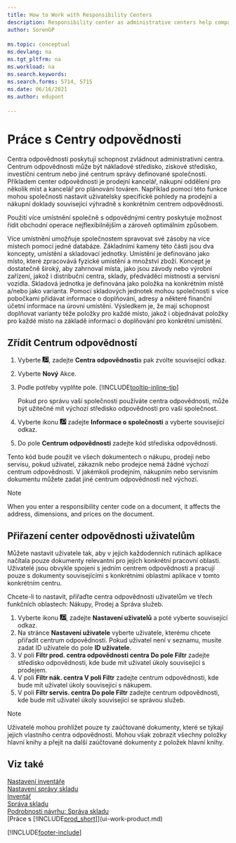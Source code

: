 ```yaml
---
title: How to Work with Responsibility Centers
description: Responsibility center as administrative centers help companies set up user-specific views of sales and purchase documents related exclusively to each center.
author: SorenGP

ms.topic: conceptual
ms.devlang: na
ms.tgt_pltfrm: na
ms.workload: na
ms.search.keywords:
ms.search.forms: 5714, 5715
ms.date: 06/16/2021
ms.author: edupont

---
```

# Práce s Centry odpovědnosti

Centra odpovědnosti poskytují schopnost zvládnout administrativní centra. Centrum odpovědnosti může být nákladové středisko, ziskové středisko, investiční centrum nebo jiné centrum správy definované společností. Příkladem center odpovědnosti je prodejní kancelář, nákupní oddělení pro několik míst a kancelář pro plánování továren. Například pomocí této funkce mohou společnosti nastavit uživatelsky specifické pohledy na prodejní a nákupní doklady související výhradně s konkrétním centrem odpovědnosti.

Použití více umístnění společně s odpovědnými centry poskytuje možnost řídit obchodní operace nejflexibilnějším a zároveň optimálním způsobem.

Více umístnění umožňuje společnostem spravovat své zásoby na více místech pomocí jedné databáze. Základními kameny této části jsou dva koncepty, umístění a skladovací jednotky. Umístění je definováno jako místo, které zpracovává fyzické umístění a množství zboží. Koncept je dostatečně široký, aby zahrnoval místa, jako jsou závody nebo výrobní zařízení, jakož i distribuční centra, sklady, předváděcí místnosti a servisní vozidla. Skladová jednotka je definována jako položka na konkrétním místě a/nebo jako varianta. Pomocí skladových jednotek mohou společnosti s více pobočkami přidávat informace o doplňování, adresy a některé finanční účetní informace na úrovni umístění. Výsledkem je, že mají schopnost doplňovat varianty téže položky pro každé místo, jakož i objednávat položky pro každé místo na základě informací o doplňování pro konkrétní umístění.

## Zřídit Centrum odpovědností

1. Vyberte ![Žárovku, která otevře funkci Řekněte mi](media/ui-search/search_small.png "Řekněte mi, co chcete delat"), zadejte **Centra odpovědnosti**a pak zvolte související odkaz.
2. Vyberte **Nový** Akce.
3. Podle potřeby vyplňte pole. [!INCLUDE[tooltip-inline-tip](includes/tooltip-inline-tip_md.md)]

   Pokud pro správu vaší společnosti používáte centra odpovědnosti, může být užitečné mít výchozí středisko odpovědnosti pro vaši společnost.
4. Vyberte ikonu ![Žárovky, která otevře funkci Řekněte mi ](media/ui-search/search_small.png "Řekněte mi, co chcete dělat") zadejte **Informace o společnosti** a vyberte související odkaz.
5. Do pole **Centrum odpovědnosti** zadejte kód střediska odpovědnosti.

Tento kód bude použit ve všech dokumentech o nákupu, prodeji nebo servisu, pokud uživatel, zákazník nebo prodejce nemá žádné výchozí centrum odpovědnosti. V jakémkoli prodejním, nákupním nebo servisním dokumentu můžete zadat jiné centrum odpovědnosti než výchozí.

> [!NOTE]  
> When you enter a responsibility center code on a document, it affects the address, dimensions, and prices on the document.

## Přiřazení center odpovědnosti uživatelům

Můžete nastavit uživatele tak, aby v jejich každodenních rutinách aplikace načítala pouze dokumenty relevantní pro jejich konkrétní pracovní oblasti. Uživatelé jsou obvykle spojeni s jedním centrem odpovědnosti a pracují pouze s dokumenty souvisejícími s konkrétními oblastmi aplikace v tomto konkrétním centru.

Chcete-li to nastavit, přiřaďte centra odpovědnosti uživatelům ve třech funkčních oblastech: Nákupy, Prodej a Správa služeb.

1. Vyberte ikonu ![Žárovky, která otevře ikonu Řekněte mi](media/ui-search/search_small.png "Řeknete mi, co chcete dělat"), zadejte **Nastavení uživatelů** a poté vyberte související odkaz.
2. Na stránce **Nastavení uživatele** vyberte uživatele, kterému chcete přiřadit centrum odpovědnosti. Pokud uživatel není v seznamu, musíte zadat ID uživatele do pole **ID uživatele**.
3. V poli **Filtr prod. centra odpovědnosti centra Do pole Filtr** zadejte středisko odpovědnosti, kde bude mít uživatel úkoly související s prodejem.
4. V poli **Filtr nák. centra V poli Filtr** zadejte centrum odpovědnosti, kde bude mít uživatel úkoly související s nákupem.
5. V poli **Filtr servis. centra Do pole Filtr** zadejte centrum odpovědnosti, kde bude mít uživatel úkoly související se správou služeb.

> [!NOTE]  
> Uživatelé mohou prohlížet pouze ty zaúčtované dokumenty, které se týkají jejich vlastního centra odpovědnosti. Mohou však zobrazit všechny položky hlavní knihy a přejít na další zaúčtované dokumenty z položek hlavní knihy.

## Viz také

[Nastavení inventáře](inventory-setup-inventory.md)    
[Nastavení správy skladu](warehouse-setup-warehouse.md)    
[Inventář](inventory-manage-inventory.md)    
[Správa skladu](warehouse-manage-warehouse.md)    
[Podrobnosti návrhu: Správa skladu](design-details-warehouse-management.md)    
[Práce s [!INCLUDE[prod_short](includes/prod_short.md)]](ui-work-product.md)


[!INCLUDE[footer-include](includes/footer-banner.md)]